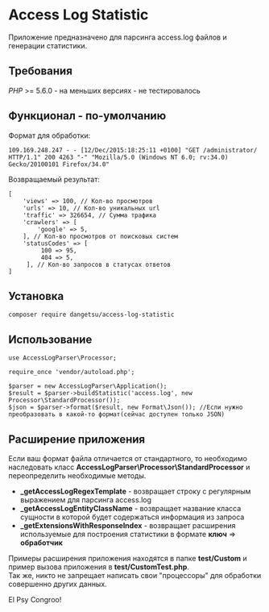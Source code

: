 # Access Log Statistic

Приложение предназначено для парсинга access.log файлов и генерации статистики.

## Требования

*PHP* >= 5.6.0 - на меньших версиях - не тестировалось

## Функционал - по-умолчанию

Формат для обработки:
```$xslt
109.169.248.247 - - [12/Dec/2015:18:25:11 +0100] "GET /administrator/ HTTP/1.1" 200 4263 "-" "Mozilla/5.0 (Windows NT 6.0; rv:34.0) Gecko/20100101 Firefox/34.0"
```

Возвращаемый результат:
```$xslt
[
    'views' => 100, // Кол-во просмотров
    'urls' => 10, // Кол-во уникальных url
    'traffic' => 326654, // Сумма трафика
    'crawlers' => [
        'google' => 5,
    ], // Кол-во просмотров от поисковых систем
    'statusCodes' => [
         100 => 95,
         404 => 5,
     ], // Кол-во запросов в статусах ответов
]
```

## Установка

```$xslt
composer require dangetsu/access-log-statistic
```

## Использование

```$xslt
use AccessLogParser\Processor;

require_once 'vendor/autoload.php';

$parser = new AccessLogParser\Application();
$result = $parser->buildStatistic('access.log', new Processor\StandardProcessor());
$json = $parser->format($result, new Format\Json()); //Если нужно преобразовать в какой-то формат(сейчас доступен только JSON)
```

## Расширение приложения

Если ваш формат файла отличается от стандартного, то необходимо наследовать класс **AccessLogParser\Processor\StandardProcessor** 
и переопределить необходимые методы. 

* **_getAccessLogRegexTemplate** - возвращает строку с регулярным выражением для парсинга access.log
* **_getAccessLogEntityClassName** - возвращает название класса сущности в которой будет содержаться информация из запроса
* **_getExtensionsWithResponseIndex** - возвращает расширения используемые для построения статистики в формате **ключ** => **обработчик**

Примеры расширения приложения находятся в папке **test/Custom** и пример вызова приложения в **test/CustomTest.php**.  
Так же, никто не запрещает написать свои "процессоры" для обработки совершенно других данных.  

El Psy Congroo!
